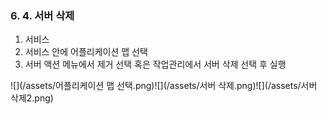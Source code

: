 ### 6. 4. 서버 삭제

1. 서비스
2. 서비스 안에 어플리케이션 맵 선택
3. 서버 액션 메뉴에서 제거 선택 혹은 작업관리에서 서버 삭제 선택 후 실행

![](/assets/어플리케이션 맵 선택.png)![](/assets/서버 삭제.png)![](/assets/서버 삭제2.png)

